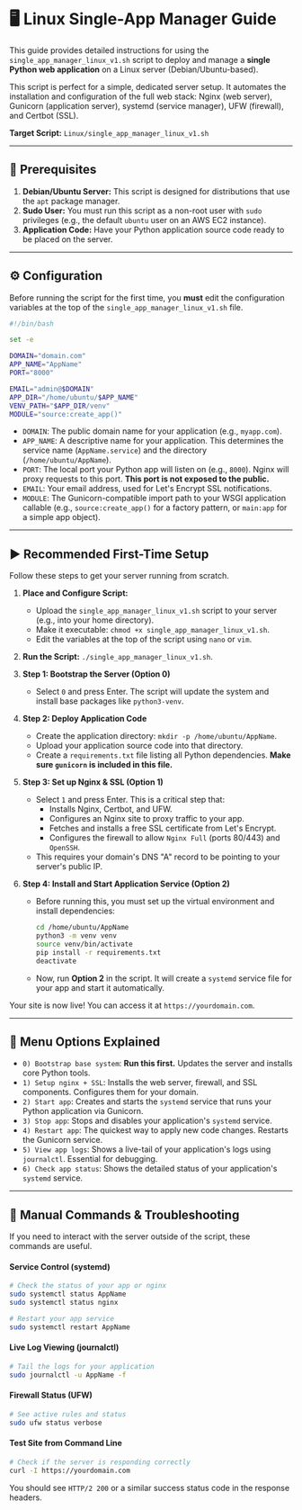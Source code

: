 # 🖥️ Linux Single-App Manager Guide

This guide provides detailed instructions for using the `single_app_manager_linux_v1.sh` script to deploy and manage a **single Python web application** on a Linux server (Debian/Ubuntu-based).

This script is perfect for a simple, dedicated server setup. It automates the installation and configuration of the full web stack: Nginx (web server), Gunicorn (application server), systemd (service manager), UFW (firewall), and Certbot (SSL).

**Target Script:** `Linux/single_app_manager_linux_v1.sh`

---

## 📂 Prerequisites

1.  **Debian/Ubuntu Server:** This script is designed for distributions that use the `apt` package manager.
2.  **Sudo User:** You must run this script as a non-root user with `sudo` privileges (e.g., the default `ubuntu` user on an AWS EC2 instance).
3.  **Application Code:** Have your Python application source code ready to be placed on the server.

---

## ⚙️ Configuration

Before running the script for the first time, you **must** edit the configuration variables at the top of the `single_app_manager_linux_v1.sh` file.

```bash
#!/bin/bash

set -e

DOMAIN="domain.com"
APP_NAME="AppName"
PORT="8000"

EMAIL="admin@$DOMAIN"
APP_DIR="/home/ubuntu/$APP_NAME"
VENV_PATH="$APP_DIR/venv"
MODULE="source:create_app()"
```

*   `DOMAIN`: The public domain name for your application (e.g., `myapp.com`).
*   `APP_NAME`: A descriptive name for your application. This determines the service name (`AppName.service`) and the directory (`/home/ubuntu/AppName`).
*   `PORT`: The local port your Python app will listen on (e.g., `8000`). Nginx will proxy requests to this port. **This port is not exposed to the public.**
*   `EMAIL`: Your email address, used for Let's Encrypt SSL notifications.
*   `MODULE`: The Gunicorn-compatible import path to your WSGI application callable (e.g., `source:create_app()` for a factory pattern, or `main:app` for a simple app object).

---

## ▶️ Recommended First-Time Setup

Follow these steps to get your server running from scratch.

1.  **Place and Configure Script:**
    *   Upload the `single_app_manager_linux_v1.sh` script to your server (e.g., into your home directory).
    *   Make it executable: `chmod +x single_app_manager_linux_v1.sh`.
    *   Edit the variables at the top of the script using `nano` or `vim`.

2.  **Run the Script:** `./single_app_manager_linux_v1.sh`.

3.  **Step 1: Bootstrap the Server (Option 0)**
    *   Select `0` and press Enter. The script will update the system and install base packages like `python3-venv`.

4.  **Step 2: Deploy Application Code**
    *   Create the application directory: `mkdir -p /home/ubuntu/AppName`.
    *   Upload your application source code into that directory.
    *   Create a `requirements.txt` file listing all Python dependencies. **Make sure `gunicorn` is included in this file.**

5.  **Step 3: Set up Nginx & SSL (Option 1)**
    *   Select `1` and press Enter. This is a critical step that:
        *   Installs Nginx, Certbot, and UFW.
        *   Configures an Nginx site to proxy traffic to your app.
        *   Fetches and installs a free SSL certificate from Let's Encrypt.
        *   Configures the firewall to allow `Nginx Full` (ports 80/443) and `OpenSSH`.
    *   This requires your domain's DNS "A" record to be pointing to your server's public IP.

6.  **Step 4: Install and Start Application Service (Option 2)**
    *   Before running this, you must set up the virtual environment and install dependencies:
        ```bash
        cd /home/ubuntu/AppName
        python3 -m venv venv
        source venv/bin/activate
        pip install -r requirements.txt
        deactivate
        ```
    *   Now, run **Option 2** in the script. It will create a `systemd` service file for your app and start it automatically.

Your site is now live! You can access it at `https://yourdomain.com`.

---

## 📜 Menu Options Explained

*   `0) Bootstrap base system`: **Run this first.** Updates the server and installs core Python tools.
*   `1) Setup nginx + SSL`: Installs the web server, firewall, and SSL components. Configures them for your domain.
*   `2) Start app`: Creates and starts the `systemd` service that runs your Python application via Gunicorn.
*   `3) Stop app`: Stops and disables your application's `systemd` service.
*   `4) Restart app`: The quickest way to apply new code changes. Restarts the Gunicorn service.
*   `5) View app logs`: Shows a live-tail of your application's logs using `journalctl`. Essential for debugging.
*   `6) Check app status`: Shows the detailed status of your application's `systemd` service.

---

## 🧠 Manual Commands & Troubleshooting

If you need to interact with the server outside of the script, these commands are useful.

#### Service Control (systemd)
```bash
# Check the status of your app or nginx
sudo systemctl status AppName
sudo systemctl status nginx

# Restart your app service
sudo systemctl restart AppName
```

#### Live Log Viewing (journalctl)
```bash
# Tail the logs for your application
sudo journalctl -u AppName -f
```

#### Firewall Status (UFW)
```bash
# See active rules and status
sudo ufw status verbose
```

#### Test Site from Command Line
```bash
# Check if the server is responding correctly
curl -I https://yourdomain.com
```
You should see `HTTP/2 200` or a similar success status code in the response headers.
